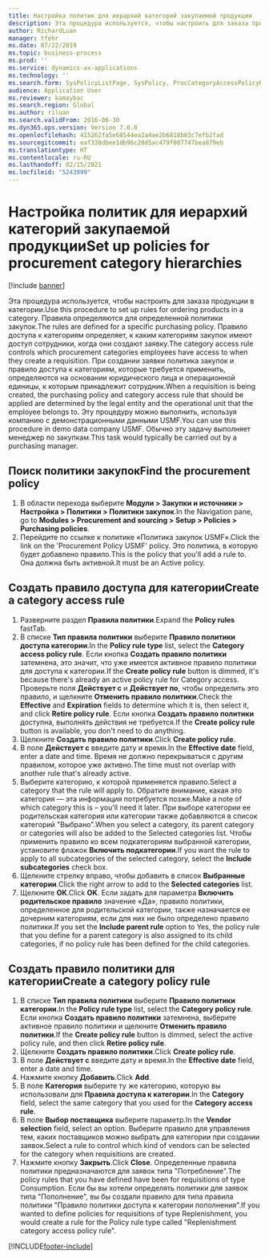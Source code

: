 ```yaml
---
title: Настройка политик для иерархий категорий закупаемой продукции
description: Эта процедура используется, чтобы настроить для заказа продукции в категории.
author: RichardLuan
manager: tfehr
ms.date: 07/22/2019
ms.topic: business-process
ms.prod: ''
ms.service: dynamics-ax-applications
ms.technology: ''
ms.search.form: SysPolicyListPage, SysPolicy, ProcCategoryAccessPolicyRule, ProcCategoryPolicyRule, EcoResCategorySingleLookup
audience: Application User
ms.reviewer: kamaybac
ms.search.region: Global
ms.author: riluan
ms.search.validFrom: 2016-06-30
ms.dyn365.ops.version: Version 7.0.0
ms.openlocfilehash: 415262fa5e68544ea2a4ae2b6818b83c7efb2fad
ms.sourcegitcommit: eaf330dbee1db96c20d5ac479f007747bea079eb
ms.translationtype: HT
ms.contentlocale: ru-RU
ms.lasthandoff: 02/15/2021
ms.locfileid: "5243999"
---
```

# <a name="set-up-policies-for-procurement-category-hierarchies"></a><span data-ttu-id="934b0-103">Настройка политик для иерархий категорий закупаемой продукции</span><span class="sxs-lookup"><span data-stu-id="934b0-103">Set up policies for procurement category hierarchies</span></span>

[!include [banner](../../includes/banner.md)]

<span data-ttu-id="934b0-104">Эта процедура используется, чтобы настроить для заказа продукции в категории.</span><span class="sxs-lookup"><span data-stu-id="934b0-104">Use this procedure to set up rules for ordering products in a category.</span></span> <span data-ttu-id="934b0-105">Правила определяются для определенной политики закупок.</span><span class="sxs-lookup"><span data-stu-id="934b0-105">The rules are defined for a specific purchasing policy.</span></span> <span data-ttu-id="934b0-106">Правило доступа к категориям определяет, к каким категориям закупок имеют доступ сотрудники, когда они создают заявку.</span><span class="sxs-lookup"><span data-stu-id="934b0-106">The category access rule controls which procurement categories employees have access to when they create a requisition.</span></span> <span data-ttu-id="934b0-107">При создании заявки политика закупок и правило доступа к категориям, которые требуется применить, определяются на основании юридического лица и операционной единицы, к которым принадлежит сотрудник.</span><span class="sxs-lookup"><span data-stu-id="934b0-107">When a requisition is being created, the purchasing policy and category access rule that should be applied are determined by the legal entity and the operational unit that the employee belongs to.</span></span> <span data-ttu-id="934b0-108">Эту процедуру можно выполнить, используя компанию с демонстрационными данными USMF.</span><span class="sxs-lookup"><span data-stu-id="934b0-108">You can use this procedure in demo data company USMF.</span></span> <span data-ttu-id="934b0-109">Обычно эту задачу выполняет менеджер по закупкам.</span><span class="sxs-lookup"><span data-stu-id="934b0-109">This task would typically be carried out by a purchasing manager.</span></span>


## <a name="find-the-procurement-policy"></a><span data-ttu-id="934b0-110">Поиск политики закупок</span><span class="sxs-lookup"><span data-stu-id="934b0-110">Find the procurement policy</span></span>
1. <span data-ttu-id="934b0-111">В области перехода выберите **Модули > Закупки и источники > Настройка > Политики > Политики закупок**.</span><span class="sxs-lookup"><span data-stu-id="934b0-111">In the Navigation pane, go to **Modules > Procurement and sourcing > Setup > Policies > Purchasing policies**.</span></span>
2. <span data-ttu-id="934b0-112">Перейдите по ссылке к политике «Политика закупок USMF».</span><span class="sxs-lookup"><span data-stu-id="934b0-112">Click the link on the 'Procurement Policy USMF' policy.</span></span> <span data-ttu-id="934b0-113">Это политика, в которую будет добавлено правило.</span><span class="sxs-lookup"><span data-stu-id="934b0-113">This is the policy that you'll add a rule to.</span></span> <span data-ttu-id="934b0-114">Она должна быть активной.</span><span class="sxs-lookup"><span data-stu-id="934b0-114">It must be an Active policy.</span></span>  

## <a name="create-a-category-access-rule"></a><span data-ttu-id="934b0-115">Создать правило доступа для категории</span><span class="sxs-lookup"><span data-stu-id="934b0-115">Create a category access rule</span></span>
1. <span data-ttu-id="934b0-116">Разверните раздел **Правила политики**.</span><span class="sxs-lookup"><span data-stu-id="934b0-116">Expand the **Policy rules** fastTab.</span></span>
2. <span data-ttu-id="934b0-117">В списке **Тип правила политики** выберите **Правило политики доступа категории**.</span><span class="sxs-lookup"><span data-stu-id="934b0-117">In the **Policy rule type** list, select the **Category access policy rule**.</span></span> <span data-ttu-id="934b0-118">Если кнопка **Создать правило политики** затемнена, это значит, что уже имеется активное правило политики для доступа к категории.</span><span class="sxs-lookup"><span data-stu-id="934b0-118">If the **Create policy rule** button is dimmed, it's because there's already an active policy rule for Category access.</span></span> <span data-ttu-id="934b0-119">Проверьте поля **Действует с** и **Действует по**, чтобы определить это правило, и щелкните **Отменить правило политики**.</span><span class="sxs-lookup"><span data-stu-id="934b0-119">Check the **Effective** and **Expiration** fields to determine which it is, then select it, and click **Retire policy rule**.</span></span> <span data-ttu-id="934b0-120">Если кнопка **Создать правило политики** доступна, выполнять действия не требуется.</span><span class="sxs-lookup"><span data-stu-id="934b0-120">If the **Create policy rule** button is available, you don't need to do anything.</span></span>  
3. <span data-ttu-id="934b0-121">Щелкните **Создать правило политики**.</span><span class="sxs-lookup"><span data-stu-id="934b0-121">Click **Create policy rule**.</span></span>
4. <span data-ttu-id="934b0-122">В поле **Действует с** введите дату и время.</span><span class="sxs-lookup"><span data-stu-id="934b0-122">In the **Effective date** field, enter a date and time.</span></span> <span data-ttu-id="934b0-123">Время не должно перекрываться с другим правилом, которое уже активно.</span><span class="sxs-lookup"><span data-stu-id="934b0-123">The time must not overlap with another rule that's already active.</span></span>  
5. <span data-ttu-id="934b0-124">Выберите категорию, к которой применяется правило.</span><span class="sxs-lookup"><span data-stu-id="934b0-124">Select a category that the rule will apply to.</span></span> <span data-ttu-id="934b0-125">Обратите внимание, какая это категория — эта информация потребуется позже.</span><span class="sxs-lookup"><span data-stu-id="934b0-125">Make a note of which category this is – you'll need it later.</span></span> <span data-ttu-id="934b0-126">При выборе категории ее родительская категория или категории также добавляются в список категорий "Выбрано".</span><span class="sxs-lookup"><span data-stu-id="934b0-126">When you select a category, its parent category or categories will also be added to the Selected categories list.</span></span> <span data-ttu-id="934b0-127">Чтобы применить правило ко всем подкатегориям выбранной категории, установите флажок **Включить подкатегории**.</span><span class="sxs-lookup"><span data-stu-id="934b0-127">If you want the rule to apply to all subcategories of the selected category, select the **Include subcategories** check box.</span></span>
6. <span data-ttu-id="934b0-128">Щелкните стрелку вправо, чтобы добавить в список **Выбранные категории**.</span><span class="sxs-lookup"><span data-stu-id="934b0-128">Click the right arrow to add to the **Selected categories** list.</span></span>  
4. <span data-ttu-id="934b0-129">Щелкните **OK**.</span><span class="sxs-lookup"><span data-stu-id="934b0-129">Click **OK**.</span></span> <span data-ttu-id="934b0-130">Если задать для параметра **Включить родительское правило** значение «Да», правило политики, определенное для родительской категории, также назначается ее дочерним категориям, если для них не было определено правило политики.</span><span class="sxs-lookup"><span data-stu-id="934b0-130">If you set the **Include parent rule** option to Yes, the policy rule that you define for a parent category is also assigned to its child categories, if no policy rule has been defined for the child categories.</span></span>

## <a name="create-a-category-policy-rule"></a><span data-ttu-id="934b0-131">Создать правило политики для категории</span><span class="sxs-lookup"><span data-stu-id="934b0-131">Create a category policy rule</span></span>
1. <span data-ttu-id="934b0-132">В списке **Тип правила политики** выберите **Правило политики категории**.</span><span class="sxs-lookup"><span data-stu-id="934b0-132">In the **Policy rule type** list, select the **Category policy rule**.</span></span> <span data-ttu-id="934b0-133">Если кнопка **Создать правило политики** затемнена, выберите активное правило политики и щелкните **Отменить правило политики**.</span><span class="sxs-lookup"><span data-stu-id="934b0-133">If the **Create policy rule** button is dimmed, select the active policy rule, and then click **Retire policy rule**.</span></span>  
2. <span data-ttu-id="934b0-134">Щелкните **Создать правило политики**.</span><span class="sxs-lookup"><span data-stu-id="934b0-134">Click **Create policy rule**.</span></span>
3. <span data-ttu-id="934b0-135">В поле **Действует с** введите дату и время.</span><span class="sxs-lookup"><span data-stu-id="934b0-135">In the **Effective date** field, enter a date and time.</span></span>
4. <span data-ttu-id="934b0-136">Нажмите кнопку **Добавить**.</span><span class="sxs-lookup"><span data-stu-id="934b0-136">Click **Add**.</span></span>
5. <span data-ttu-id="934b0-137">В поле **Категория** выберите ту же категорию, которую вы использовали для **Правила доступа к категории**.</span><span class="sxs-lookup"><span data-stu-id="934b0-137">In the **Category** field, select the same category that you used for the **Category access rule**.</span></span>
6. <span data-ttu-id="934b0-138">В поле **Выбор поставщика** выберите параметр.</span><span class="sxs-lookup"><span data-stu-id="934b0-138">In the **Vendor selection** field, select an option.</span></span> <span data-ttu-id="934b0-139">Выберите правило для управления тем, каких поставщиков можно выбрать для категории при создании заявок.</span><span class="sxs-lookup"><span data-stu-id="934b0-139">Select a rule to control which kind of vendors can be selected for the category when requisitions are created.</span></span>  
7. <span data-ttu-id="934b0-140">Нажмите кнопку **Закрыть**.</span><span class="sxs-lookup"><span data-stu-id="934b0-140">Click **Close**.</span></span> <span data-ttu-id="934b0-141">Определенные правила политики предназначаются для заявок типа "Потребление".</span><span class="sxs-lookup"><span data-stu-id="934b0-141">The policy rules that you have defined have been for requisitions of type Consumption.</span></span> <span data-ttu-id="934b0-142">Если бы вы хотели определять политики для заявок типа "Пополнение", вы бы создали правило для типа правила политики "Правило политики доступа к категории пополнения".</span><span class="sxs-lookup"><span data-stu-id="934b0-142">If you wanted to define policies for requisitions of type Replenishment, you would create a rule for the Policy rule type called "Replenishment category access policy rule".</span></span>  



[!INCLUDE[footer-include](../../../includes/footer-banner.md)]